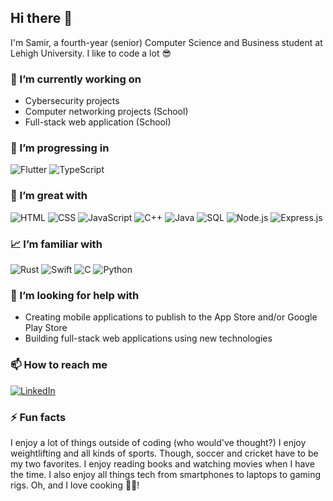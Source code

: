 ## Hi there 👋

I'm Samir, a fourth-year (senior) Computer Science and Business student at Lehigh University. I like to code a lot 😎

### 📝 I’m currently working on

- Cybersecurity projects
- Computer networking projects (School)
- Full-stack web application (School)

### 🌱 I’m progressing in

<div display="flex">
    <img src="https://img.shields.io/badge/Flutter-%2302569B.svg?style=for-the-badge&logo=flutter&logoColor=white" alt="Flutter"/>
    <img src="https://img.shields.io/badge/TypeScript-%23007ACC.svg?style=for-the-badge&logo=typescript&logoColor=white" alt="TypeScript"/>
</div>

### 🌳 I’m great with

<div display="flex">
    <img src="https://img.shields.io/badge/HTML5-%23E34F26.svg?style=for-the-badge&logo=html5&logoColor=white" alt="HTML"/>
    <img src="https://img.shields.io/badge/css3-%231572B6.svg?style=for-the-badge&logo=css3&logoColor=white" alt="CSS"/>
    <img src="https://img.shields.io/badge/JavaScript-%23F7DF1E.svg?style=for-the-badge&logo=javascript&logoColor=black" alt="JavaScript"/>
    <img src="https://img.shields.io/badge/C++-%2300599C.svg?style=for-the-badge&logo=c%2B%2B&logoColor=white" alt="C++"/>
    <img src="https://img.shields.io/badge/Java-%23ED8B00.svg?style=for-the-badge&logo=java&logoColor=white" alt="Java"/>
    <img src="https://img.shields.io/badge/SQL-%23316192.svg?style=for-the-badge&logo=sql&logoColor=white" alt="SQL"/>
    <img src="https://img.shields.io/badge/Node.js-%23339933.svg?style=for-the-badge&logo=node.js&logoColor=white" alt="Node.js"/>
    <img src="https://img.shields.io/badge/Express.js-%23404d59.svg?style=for-the-badge" alt="Express.js"/>
</div>

### 📈 I’m familiar with

<div display="flex">
    <img src="https://img.shields.io/badge/Rust-%23000000.svg?style=for-the-badge&logo=rust&logoColor=white" alt="Rust"/>
    <img src="https://img.shields.io/badge/Swift-%23FA7343.svg?style=for-the-badge&logo=swift&logoColor=white" alt="Swift"/>
    <img src="https://img.shields.io/badge/C-%2300599C.svg?style=for-the-badge&logo=c&logoColor=white" alt="C"/>
    <img src="https://img.shields.io/badge/Python-%233776AB.svg?style=for-the-badge&logo=python&logoColor=white" alt="Python"/>
</div>

### 🤔 I’m looking for help with

- Creating mobile applications to publish to the App Store and/or Google Play Store
- Building full-stack web applications using new technologies

### 📫 How to reach me

<div display="flex">
  <a href="https://www.linkedin.com/in/samir-hassan1/">
    <img src="https://img.shields.io/badge/linkedin-%230077B5.svg?style=for-the-badge&logo=linkedin&logoColor=white" alt="LinkedIn"/>
  </a>
</div>

### ⚡ Fun facts

I enjoy a lot of things outside of coding (who would've thought?) I enjoy weightlifting and all kinds of sports. Though, soccer and cricket have to be my two favorites. I enjoy reading books and watching movies when I have the time. I also enjoy all things tech from smartphones to laptops to gaming rigs. Oh, and I love cooking 🧑‍🍳!
